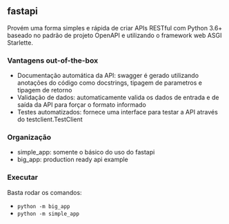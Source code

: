 ## fastapi

Provém uma forma simples e rápida de criar APIs RESTful com Python 3.6+ baseado no padrão de projeto OpenAPI e utilizando o framework web ASGI Starlette.

### Vantagens out-of-the-box

- Documentação automática da API: swagger é gerado utilizando anotações do código como docstrings, tipagem de parametros e tipagem de retorno
- Validação de dados: automaticamente valida os dados de entrada e de saída da API para forçar o formato informado
- Testes automatizados: fornece uma interface para testar a API através do testclient.TestClient

### Organização

- simple_app: somente o básico do uso do fastapi
- big_app: production ready api example


### Executar


Basta rodar os comandos: 
- `python -m big_app`
- `python -m simple_app`